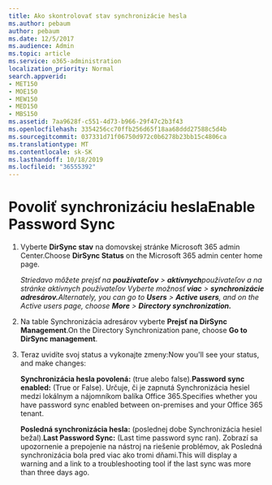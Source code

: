 ```yaml
---
title: Ako skontrolovať stav synchronizácie hesla
ms.author: pebaum
author: pebaum
ms.date: 12/5/2017
ms.audience: Admin
ms.topic: article
ms.service: o365-administration
localization_priority: Normal
search.appverid:
- MET150
- MOE150
- MEW150
- MED150
- MBS150
ms.assetid: 7aa9628f-c551-4d73-b966-29f47c2b3f43
ms.openlocfilehash: 3354256cc70ffb256d65f18aa68ddd27588c5d4b
ms.sourcegitcommit: 037331d71f06750d972c0b6278b23bb15c4806ca
ms.translationtype: MT
ms.contentlocale: sk-SK
ms.lasthandoff: 10/18/2019
ms.locfileid: "36555392"
---
```

# <a name="enable-password-sync"></a><span data-ttu-id="357c9-102">Povoliť synchronizáciu hesla</span><span class="sxs-lookup"><span data-stu-id="357c9-102">Enable Password Sync</span></span>

1.  <span data-ttu-id="357c9-103">Vyberte **DirSync stav** na domovskej stránke Microsoft 365 admin Center.</span><span class="sxs-lookup"><span data-stu-id="357c9-103">Choose **DirSync Status** on the Microsoft 365 admin center home page.</span></span> 
    
     <span data-ttu-id="357c9-104">*Striedavo môžete prejsť na **používateľov** \> **aktívnych**používateľov a na stránke aktívnych používateľov Vyberte možnosť **viac** \> **synchronizácie adresárov.***</span><span class="sxs-lookup"><span data-stu-id="357c9-104">*Alternately, you can go to **Users** \> **Active users**, and on the Active users page, choose **More** \> **Directory synchronization.***</span></span> 
    
2. <span data-ttu-id="357c9-105">Na table Synchronizácia adresárov vyberte **Prejsť na DirSync Management**.</span><span class="sxs-lookup"><span data-stu-id="357c9-105">On the Directory Synchronization pane, choose **Go to DirSync management**.</span></span> 
    
3. <span data-ttu-id="357c9-106">Teraz uvidíte svoj status a vykonajte zmeny:</span><span class="sxs-lookup"><span data-stu-id="357c9-106">Now you'll see your status, and make changes:</span></span>
    
    <span data-ttu-id="357c9-107">**Synchronizácia hesla povolená:** (true alebo false).</span><span class="sxs-lookup"><span data-stu-id="357c9-107">**Password sync enabled:** (True or False).</span></span> <span data-ttu-id="357c9-108">Určuje, či je zapnutá Synchronizácia hesiel medzi lokálnym a nájomníkom balíka Office 365.</span><span class="sxs-lookup"><span data-stu-id="357c9-108">Specifies whether you have password sync enabled between on-premises and your Office 365 tenant.</span></span> 
    
    <span data-ttu-id="357c9-109">**Posledná synchronizácia hesla:** (poslednej dobe Synchronizácia hesiel bežal).</span><span class="sxs-lookup"><span data-stu-id="357c9-109">**Last Password Sync:** (Last time password sync ran).</span></span> <span data-ttu-id="357c9-110">Zobrazí sa upozornenie a prepojenie na nástroj na riešenie problémov, ak Posledná synchronizácia bola pred viac ako tromi dňami.</span><span class="sxs-lookup"><span data-stu-id="357c9-110">This will display a warning and a link to a troubleshooting tool if the last sync was more than three days ago.</span></span> 
    

